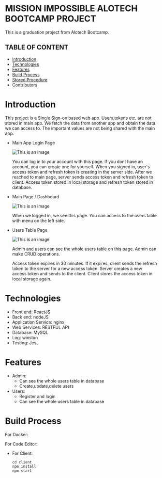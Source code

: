# MISSION IMPOSSIBLE ALOTECH BOOTCAMP PROJECT

This is a graduation project from Alotech Bootcamp.

## TABLE OF CONTENT

- [Introduction](#introduction)
- [Technologies](#technologies)
- [Features](#features)
- [Build Process](#build-process)
- [Stored Procedure](#stored-procedure)
- [Contributors](#contributors)

# Introduction

This project is a Single Sign-on based web app. Users,tokens etc. are not stored in main app. We fetch the data from another app and obtain the data we can access to. The important values are not being shared with the main app.

- Main App Login Page

  ![This is an image](https://i.hizliresim.com/5fn7ihx.PNG)

  You can log in to your account with this page. If you dont have an account, you can create one for yourself. When you signed in, user's access token and refresh token is creating in the server side. After we reached to main page, server sends access token and refresh token to client. Access token stored in local storage and refresh token stored in database.

- Main Page / Dashboard

  ![This is an image](https://i.hizliresim.com/tkl3y9y.PNG)

  When we logged in, we see this page. You can access to the users table with menu on the left side.

- Users Table Page

  ![This is an image](https://i.hizliresim.com/tkl3y9y.PNG)

  Admin and users can see the whole users table on this page. Admin can make CRUD operations.

  Access token expires in 30 minutes. If it expires, client sends the refresh token to the server for a new access token. Server creates a new access token and sends to the client. Client stores the access token in local storage again.

# Technologies

- Front end: ReactJS
- Back end: nodeJS
- Application Service: nginx
- Web Services: RESTFUL API
- Database: MySQL
- Log: winston
- Testing: Jest

# Features

- Admin:
  - Can see the whole users table in database
  - Create,update,delete users
- Users:
  - Register and login
  - Can see the whole users table in database

# Build Process

For Docker:

For Code Editor:

- For Client:
  ```
  cd client
  npm install
  npm start
  ```
